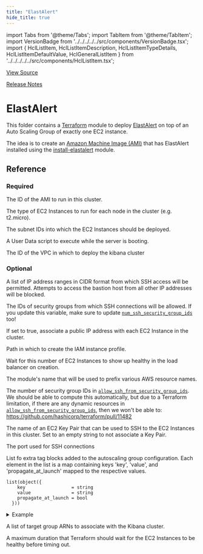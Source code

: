 ```yaml
---
title: "ElastAlert"
hide_title: true
---
```


import Tabs from '@theme/Tabs';
import TabItem from '@theme/TabItem';
import VersionBadge from '../../../../../src/components/VersionBadge.tsx';
import { HclListItem, HclListItemDescription, HclListItemTypeDetails, HclListItemDefaultValue, HclGeneralListItem } from '../../../../../src/components/HclListItem.tsx';

<a href="https://github.com/gruntwork-io/terraform-aws-elk/tree/master/modules%2Felastalert" className="link-button" title="View the source code for this module in GitHub.">View Source</a>

<a href="https://github.com/gruntwork-io/terraform-aws-elk/releases?q=" className="link-button" title="Release notes for only the service catalog versions which impacted this service.">Release Notes</a>

# ElastAlert

This folder contains a [Terraform](https://www.terraform.io/) module to deploy [ElastAlert](https://github.com/Yelp/elastalert)
on top of an Auto Scaling Group of exactly one EC2 instance.

The idea is to create an [Amazon Machine Image (AMI)](http://docs.aws.amazon.com/AWSEC2/latest/UserGuide/AMIs.html)
that has ElastAlert installed using the [install-elastalert](https://github.com/gruntwork-io/terraform-aws-elk/tree/master/modules/install-elastalert) module.




## Reference

<Tabs>
<TabItem value="inputs" label="Inputs" default>

### Required

<HclListItem name="ami_id" requirement="required" type="string">
<HclListItemDescription>

The ID of the AMI to run in this cluster.

</HclListItemDescription>
</HclListItem>

<HclListItem name="instance_type" requirement="required" type="string">
<HclListItemDescription>

The type of EC2 Instances to run for each node in the cluster (e.g. t2.micro).

</HclListItemDescription>
</HclListItem>

<HclListItem name="subnet_ids" requirement="required" type="list(string)">
<HclListItemDescription>

The subnet IDs into which the EC2 Instances should be deployed.

</HclListItemDescription>
</HclListItem>

<HclListItem name="user_data" requirement="required" type="string">
<HclListItemDescription>

A User Data script to execute while the server is booting.

</HclListItemDescription>
</HclListItem>

<HclListItem name="vpc_id" requirement="required" type="string">
<HclListItemDescription>

The ID of the VPC in which to deploy the kibana cluster

</HclListItemDescription>
</HclListItem>

### Optional

<HclListItem name="allow_ssh_from_cidr_blocks" requirement="optional" type="list(string)">
<HclListItemDescription>

A list of IP address ranges in CIDR format from which SSH access will be permitted. Attempts to access the bastion host from all other IP addresses will be blocked.

</HclListItemDescription>
<HclListItemDefaultValue defaultValue="[]"/>
</HclListItem>

<HclListItem name="allow_ssh_from_security_group_ids" requirement="optional" type="list(string)">
<HclListItemDescription>

The IDs of security groups from which SSH connections will be allowed. If you update this variable, make sure to update <a href="#num_ssh_security_group_ids"><code>num_ssh_security_group_ids</code></a> too!

</HclListItemDescription>
<HclListItemDefaultValue defaultValue="[]"/>
</HclListItem>

<HclListItem name="associate_public_ip_address" requirement="optional" type="bool">
<HclListItemDescription>

If set to true, associate a public IP address with each EC2 Instance in the cluster.

</HclListItemDescription>
<HclListItemDefaultValue defaultValue="false"/>
</HclListItem>

<HclListItem name="instance_profile_path" requirement="optional" type="string">
<HclListItemDescription>

Path in which to create the IAM instance profile.

</HclListItemDescription>
<HclListItemDefaultValue defaultValue="&quot;/&quot;"/>
</HclListItem>

<HclListItem name="min_elb_capacity" requirement="optional" type="number">
<HclListItemDescription>

Wait for this number of EC2 Instances to show up healthy in the load balancer on creation.

</HclListItemDescription>
<HclListItemDefaultValue defaultValue="0"/>
</HclListItem>

<HclListItem name="name_prefix" requirement="optional" type="string">
<HclListItemDescription>

The module's name that will be used to prefix various AWS resource names.

</HclListItemDescription>
<HclListItemDefaultValue defaultValue="&quot;elastalert-&quot;"/>
</HclListItem>

<HclListItem name="num_ssh_security_group_ids" requirement="optional" type="number">
<HclListItemDescription>

The number of security group IDs in <a href="#allow_ssh_from_security_group_ids"><code>allow_ssh_from_security_group_ids</code></a>. We should be able to compute this automatically, but due to a Terraform limitation, if there are any dynamic resources in <a href="#allow_ssh_from_security_group_ids"><code>allow_ssh_from_security_group_ids</code></a>, then we won't be able to: https://github.com/hashicorp/terraform/pull/11482

</HclListItemDescription>
<HclListItemDefaultValue defaultValue="0"/>
</HclListItem>

<HclListItem name="ssh_key_name" requirement="optional" type="string">
<HclListItemDescription>

The name of an EC2 Key Pair that can be used to SSH to the EC2 Instances in this cluster. Set to an empty string to not associate a Key Pair.

</HclListItemDescription>
<HclListItemDefaultValue defaultValue="null"/>
</HclListItem>

<HclListItem name="ssh_port" requirement="optional" type="number">
<HclListItemDescription>

The port used for SSH connections

</HclListItemDescription>
<HclListItemDefaultValue defaultValue="22"/>
</HclListItem>

<HclListItem name="tags" requirement="optional" type="list(object(…))">
<HclListItemDescription>

List fo extra tag blocks added to the autoscaling group configuration. Each element in the list is a map containing keys 'key', 'value', and 'propagate_at_launch' mapped to the respective values.

</HclListItemDescription>
<HclListItemTypeDetails>

```hcl
list(object({
    key                 = string
    value               = string
    propagate_at_launch = bool
  }))
```

</HclListItemTypeDetails>
<HclListItemDefaultValue defaultValue="[]"/>
<HclGeneralListItem title="Examples">
<details>
  <summary>Example</summary>


```hcl
default = [
     {
       key                 = "foo"
       value               = "bar"
       propagate_at_launch = true
     }
   ]

```
</details>

</HclGeneralListItem>
</HclListItem>

<HclListItem name="target_group_arns" requirement="optional" type="list(string)">
<HclListItemDescription>

A list of target group ARNs to associate with the Kibana cluster.

</HclListItemDescription>
<HclListItemDefaultValue defaultValue="[]"/>
</HclListItem>

<HclListItem name="wait_for_capacity_timeout" requirement="optional" type="string">
<HclListItemDescription>

A maximum duration that Terraform should wait for the EC2 Instances to be healthy before timing out.

</HclListItemDescription>
<HclListItemDefaultValue defaultValue="&quot;10m&quot;"/>
</HclListItem>

</TabItem>
<TabItem value="outputs" label="Outputs">

<HclListItem name="elastalert_asg_name">
</HclListItem>

<HclListItem name="elastalert_security_group_id">
</HclListItem>

<HclListItem name="iam_role_arn">
</HclListItem>

<HclListItem name="iam_role_id">
</HclListItem>

</TabItem>
</Tabs>


<!-- ##DOCS-SOURCER-START
{
  "originalSources": [
    "https://github.com/gruntwork-io/terraform-aws-elk/tree/readme.md",
    "https://github.com/gruntwork-io/terraform-aws-elk/tree/variables.tf",
    "https://github.com/gruntwork-io/terraform-aws-elk/tree/outputs.tf"
  ],
  "sourcePlugin": "module-catalog-api",
  "hash": "e33adbd8177152651ea04b1a8db450ac"
}
##DOCS-SOURCER-END -->
